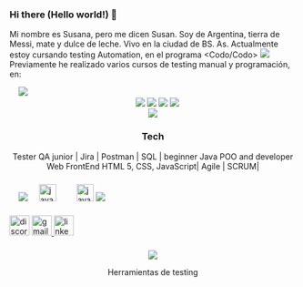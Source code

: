 ### Hi there (Hello world!) 👋
Mi nombre es Susana, pero me dicen Susan. 
Soy de Argentina, tierra de Messi, mate y dulce de leche. 
Vivo en la ciudad de BS. As.
Actualmente estoy cursando testing Automation, en el programa <Codo/Codo> <img src="https://scontent-eze1-1.xx.fbcdn.net/v/t39.30808-6/269789151_3001043743442329_8998746516655381292_n.jpg?_nc_cat=101&ccb=1-7&_nc_sid=5f2048&_nc_ohc=ymh514CfN84Q7kNvgHPdLFA&_nc_ht=scontent-eze1-1.xx&oh=00_AfD1TnY036D0pbn5QSdQK6yriJcqf6EhlTUltWb69ZUZYg&oe=66373577"/>
Previamente he realizado varios cursos de testing manual y programación, en:

<div align="left"/>  
<img width="12"/> 
  
<img src="https://cdn.filestackcontent.com/no_metadata/output=format:webp/resize=w:180,h:128,fit:max/quality=value:70/compress/cache=expiry:max/OBSxoqZaTQetNCbgZJLT"/>
<div align="center"/>  
<img width="12"/> 
<img src="https://buscalaweb.com.ar/wp-content/uploads/2023/07/Opiniones-sobre-Educacionit-1024x538.jpeg"/>
<img src="https://www.entrenossocialinfo.com/wp-content/uploads/2023/01/Argentinap2.png"/>
<img src="https://alaya-capital.com/wp-content/uploads/2022/04/Copia-de-Egg-Imagotipo-PNG-200x200.png"/>
<img src="https://www.afele.org/ccsimg/dcs/img_tools/2023-07-20/59e0bc90-1172-4bab-8d1c-32839abe9e64.webp"/>

<div/>


<img src="https://media.ahora.com.ar/p/54f8c8b839bec8d267a4a94c09f68e3c/adjuntos/224/imagenes/001/201/0001201016/790x0/smart/messi-mate.jpg"/>

### Tech
Tester QA junior | Jira | Postman | SQL | beginner Java POO and developer Web FrontEnd HTML 5, CSS, JavaScript| Agile | SCRUM|
<div>



</div>

###

<div align="left"/>  
  <img width="12"/> 
<img src="https://github.com/Susana-Sandoval/Susana-Sandoval/assets/131830576/b80cd21f-968c-47d5-86fa-a6dbdd8576ea.png"/>
  <img width="12" />
  <img src="https://cdn.jsdelivr.net/gh/devicons/devicon/icons/java/java-original.svg" height="30" alt="java logo"  />
  <img width="12" />
  <img width="12" />
  <img src="https://cdn.jsdelivr.net/gh/devicons/devicon/icons/javascript/javascript-original.svg" height="30" alt="javascript logo"  />
  <img src="https://camo.githubusercontent.com/444253087e0f63d6892fc1969e1a95183bc53573074e61aa67fb1e712fdd2c1b/68747470733a2f2f6d6d732e627573696e657373776972652e636f6d2f6d656469612f32303233303332323030353237342f656e2f3736313635302f322f706f73746d616e2d6c6f676f2d766572742d323031382e6a7067"/>

</div>

###

<div align="left">

  </a>
  <img src="https://img.shields.io/static/v1?message=Discord&logo=discord&label=&color=7289DA&logoColor=white&labelColor=&style=for-the-badge" height="35" alt="discord logo"  />
  <a href="ssusana.sandoval@gmail.com" target="_blank">
    <img src="https://img.shields.io/static/v1?message=Gmail&logo=gmail&label=&color=D14836&logoColor=white&labelColor=&style=for-the-badge" height="35" alt="gmail logo"  />
  </a>
  <a href="https://www.linkedin.com/in/mariasusanasandoval/" target="_blank">
    <img src="https://img.shields.io/static/v1?message=LinkedIn&logo=linkedin&label=&color=0077B5&logoColor=white&labelColor=&style=for-the-badge" height="35" alt="linkedin logo"  />
  </a> 
  </a>
</div>

###

<img src="https://www.ambient-it.net/wp-content/uploads/2022/04/Logo-Jira-200x175-2.png.webp"> 


  Herramientas de testing
  
  
  
</div>

